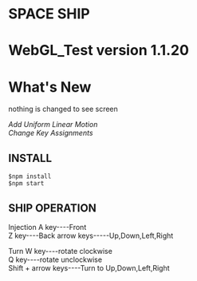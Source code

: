 SPACE SHIP  
=======
WebGL_Test version 1.1.20   
======================  
  
What's New  
===========  
nothing is changed to see screen  
  
*Add Uniform Linear Motion*  
*Change Key Assignments*  
  
INSTALL  
-------  
```
$npm install
$npm start
```
  
SHIP OPERATION  
------------
Injection
  A key----Front  
  Z key----Back
  arrow keys-----Up,Down,Left,Right

Turn
  W key----rotate clockwise  
  Q key----rotate unclockwise  
  Shift + arrow keys----Turn to Up,Down,Left,Right

